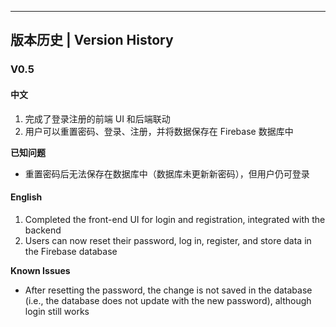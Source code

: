 
---

## 版本历史 | Version History

### V0.5

#### 中文
1. 完成了登录注册的前端 UI 和后端联动  
2. 用户可以重置密码、登录、注册，并将数据保存在 Firebase 数据库中  

**已知问题**  
- 重置密码后无法保存在数据库中（数据库未更新新密码），但用户仍可登录  

#### English
1. Completed the front-end UI for login and registration, integrated with the backend  
2. Users can now reset their password, log in, register, and store data in the Firebase database  

**Known Issues**  
- After resetting the password, the change is not saved in the database (i.e., the database does not update with the new password), although login still works  




